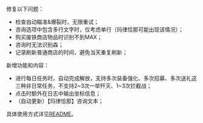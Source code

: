 修复以下问题：

- 检查自动瞄准&爆裂时，无限重试；
- 咨询选项中包含多行文字时，仅考虑单行（玛律恰那可能出现该情况）；
- 购买废铁商店物品时识别不到MAX；
- 咨询时无法识别森；
- 记录刷新普通商店的时间，避免当天重复刷新；

新增功能和内容：

- 进行每日任务时，自动完成解放，支持多次装备强化、多次招募、多次送礼这三种非日常任务，不支持2\~3次一举歼灭、1\~3次拦截战；
- 点击时额外在日志中输出坐标信息；
- （自动更新）【玛律恰那】咨询文本；

具体使用方式详见[README](https://github.com/Zebartin/autoxjs-scripts/blob/master/NIKKE/README.md)。
